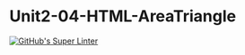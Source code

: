 # Unit2-04-HTML-AreaTriangle
[![GitHub's Super Linter](https://github.com/ICS20-Programming-EverettB/Unit2-04-HTML-AreaTriangle/workflows/GitHub's%20Super%20Linter/badge.svg)](https://github.com/ICS20-Programming-EverettB/Unit2-04-HTML-AreaTriangle/actions)